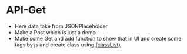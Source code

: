 # API-Get
* Here data take from JSONPlaceholder
 * Make a Post which is just a demo 
* Make some Get and add function to show that in UI and create some tags by js and create class using <a href="https://developer.mozilla.org/en-US/docs/Web/API/Element/classList">(classList)</a> 